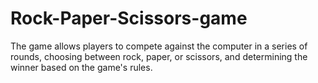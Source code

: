 # Rock-Paper-Scissors-game
The game allows players to compete against the computer in a series of rounds, choosing between rock, paper, or scissors, and determining the winner based on the game's rules.
